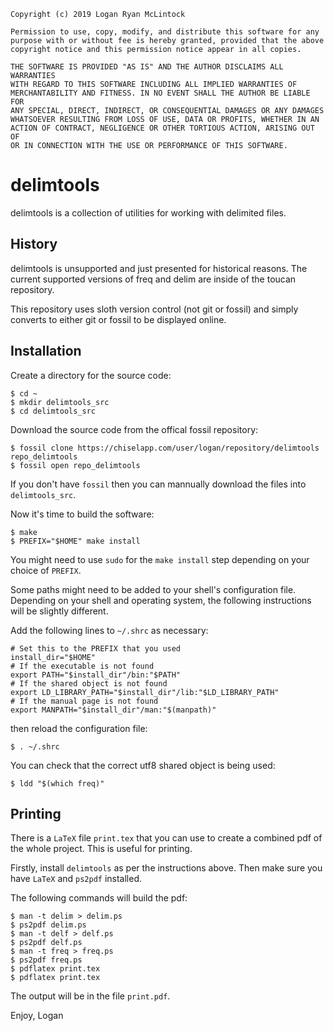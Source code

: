 
    Copyright (c) 2019 Logan Ryan McLintock

    Permission to use, copy, modify, and distribute this software for any
    purpose with or without fee is hereby granted, provided that the above
    copyright notice and this permission notice appear in all copies.

    THE SOFTWARE IS PROVIDED "AS IS" AND THE AUTHOR DISCLAIMS ALL WARRANTIES
    WITH REGARD TO THIS SOFTWARE INCLUDING ALL IMPLIED WARRANTIES OF
    MERCHANTABILITY AND FITNESS. IN NO EVENT SHALL THE AUTHOR BE LIABLE FOR
    ANY SPECIAL, DIRECT, INDIRECT, OR CONSEQUENTIAL DAMAGES OR ANY DAMAGES
    WHATSOEVER RESULTING FROM LOSS OF USE, DATA OR PROFITS, WHETHER IN AN
    ACTION OF CONTRACT, NEGLIGENCE OR OTHER TORTIOUS ACTION, ARISING OUT OF
    OR IN CONNECTION WITH THE USE OR PERFORMANCE OF THIS SOFTWARE.


# delimtools

delimtools is a collection of utilities for working with delimited files.

## History

delimtools is unsupported and just presented for historical reasons. The current
supported versions of freq and delim are inside of the toucan repository.

This repository uses sloth version control (not git or fossil) and simply
converts to either git or fossil to be displayed online.

## Installation

Create a directory for the source code:

    $ cd ~
    $ mkdir delimtools_src
    $ cd delimtools_src

Download the source code from the offical fossil repository:

    $ fossil clone https://chiselapp.com/user/logan/repository/delimtools repo_delimtools
    $ fossil open repo_delimtools

If you don't have `fossil` then you can mannually download the files
into `delimtools_src`.

Now it's time to build the software:

    $ make
    $ PREFIX="$HOME" make install

You might need to use `sudo` for the `make install` step depending on your choice of `PREFIX`.

Some paths might need to be added to your shell's configuration file.
Depending on your shell and operating system, the following instructions will be
slightly different.

Add the following lines to `~/.shrc` as necessary:

    # Set this to the PREFIX that you used
    install_dir="$HOME"
    # If the executable is not found
    export PATH="$install_dir"/bin:"$PATH"
    # If the shared object is not found
    export LD_LIBRARY_PATH="$install_dir"/lib:"$LD_LIBRARY_PATH"
    # If the manual page is not found
    export MANPATH="$install_dir"/man:"$(manpath)"

then reload the configuration file:

    $ . ~/.shrc

You can check that the correct utf8 shared object is being used:

    $ ldd "$(which freq)"

## Printing

There is a `LaTeX` file `print.tex` that you can use to create a
combined pdf of the whole project. This is useful for printing.

Firstly, install `delimtools` as per the instructions
above. Then make sure you have `LaTeX` and `ps2pdf` installed.

The following commands will build the pdf:

    $ man -t delim > delim.ps
    $ ps2pdf delim.ps
    $ man -t delf > delf.ps
    $ ps2pdf delf.ps
    $ man -t freq > freq.ps
    $ ps2pdf freq.ps
    $ pdflatex print.tex
    $ pdflatex print.tex

The output will be in the file `print.pdf`.

Enjoy,
Logan

